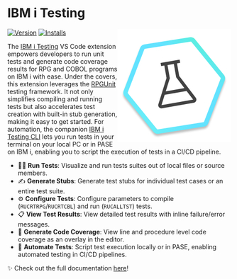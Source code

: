 # IBM i Testing

<img src="./icon.png" align="right" width="256" height="256">

[![Version](https://img.shields.io/visual-studio-marketplace/v/IBM.vscode-ibmi-testing)](https://marketplace.visualstudio.com/items?itemName=IBM.vscode-ibmi-testing)
[![Installs](https://img.shields.io/visual-studio-marketplace/i/IBM.vscode-ibmi-testing)](https://marketplace.visualstudio.com/items?itemName=IBM.vscode-ibmi-testing)

The [IBM i Testing](https://marketplace.visualstudio.com/items?itemName=IBM.vscode-ibmi-testing) VS Code extension empowers developers to run unit tests and generate code coverage results for RPG and COBOL programs on IBM i with ease. Under the covers, this extension leverages the [RPGUnit](https://irpgunit.sourceforge.io/help) testing framework. It not only simplifies compiling and running tests but also accelerates test creation with built-in stub generation, making it easy to get started. For automation, the companion [IBM i Testing CLI](https://www.npmjs.com/package/@ibm/itest) lets you run tests in your terminal on your local PC or in PASE on IBM i, enabling you to script the execution of tests in a CI/CD pipeline.

* 👨‍💻 **Run Tests**: Visualize and run tests suites out of local files or source members.
* ✍️ **Generate Stubs**: Generate test stubs for individual test cases or an entire test suite.
* ⚙️ **Configure Tests**: Configure parameters to compile (`RUCRTRPG`/`RUCRTCBL`) and run (`RUCALLTST`) tests.
* 📋 **View Test Results**: View detailed test results with inline failure/error messages.
* 🎯 **Generate Code Coverage**: View line and procedure level code coverage as an overlay in the editor.
* 🤖 **Automate Tests**: Script test execution locally or in PASE, enabling automated testing in CI/CD pipelines.

✨ Check out the full documentation [here](https://codefori.github.io/docs/developing/testing/overview)!